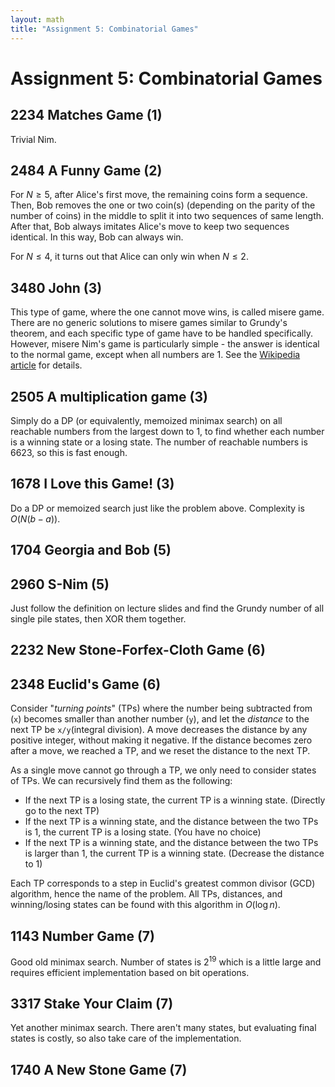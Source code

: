 ```yaml
---
layout: math
title: "Assignment 5: Combinatorial Games"
---
```


# Assignment 5: Combinatorial Games 

## 2234 Matches Game (1) 

Trivial Nim.

## 2484 A Funny Game (2) 

For $N\geq 5$, after Alice's first move, the remaining coins form a sequence. Then, Bob removes the one or two coin(s) (depending on the parity of the number of coins) in the middle to split it into two sequences of same length. After that, Bob always imitates Alice's move to keep two sequences identical. In this way, Bob can always win.

For $N\leq 4$, it turns out that Alice can only win when $N\leq 2$.

## 3480 John (3)

This type of game, where the one cannot move wins, is called misere game. There are no generic solutions to misere games similar to Grundy's theorem, and each specific type of game have to be handled specifically. However, misere Nim's game is particularly simple - the answer is identical to the normal game, except when all numbers are 1. See the [Wikipedia article](https://en.wikipedia.org/wiki/Nim#Winning_positions) for details.

## 2505 A multiplication game (3) 

Simply do a DP (or equivalently, memoized minimax search) on all reachable numbers from the largest down to 1, to find whether each number is a winning state or a losing state. The number of reachable numbers is 6623, so this is fast enough.

## 1678 I Love this Game! (3) 

Do a DP or memoized search just like the problem above. Complexity is $O(N(b-a))$.

## 1704 Georgia and Bob (5) 

## 2960 S-Nim (5) 

Just follow the definition on lecture slides and find the Grundy number of all single pile states, then XOR them together.

## 2232 New Stone-Forfex-Cloth Game (6) 

## 2348 Euclid's Game (6)

Consider "*turning points*" (TPs) where the number being subtracted from (`x`) becomes smaller than another number (`y`), and let the *distance* to the next TP be `x/y`(integral division). A move decreases the distance by any positive integer, without making it negative. If the distance becomes zero after a move, we reached a TP, and we reset the distance to the next TP.

As a single move cannot go through a TP, we only need to consider states of TPs. We can recursively find them as the following:

* If the next TP is a losing state, the current TP is a winning state. (Directly go to the next TP)
* If the next TP is a winning state, and the distance between the two TPs is 1, the current TP is a losing state. (You have no choice)
* If the next TP is a winning state, and the distance between the two TPs is larger than 1, the current TP is a winning state. (Decrease the distance to 1)

Each TP corresponds to a step in Euclid's greatest common divisor (GCD) algorithm, hence the name of the problem. All TPs, distances, and winning/losing states can be found with this algorithm in $O(\log n)$.

## 1143 Number Game (7)

Good old minimax search. Number of states is $2^{19}$ which is a little large and requires efficient implementation based on bit operations.

## 3317 Stake Your Claim (7) 

Yet another minimax search. There aren't many states, but evaluating final states is costly, so also take care of the implementation.

## 1740 A New Stone Game (7) 